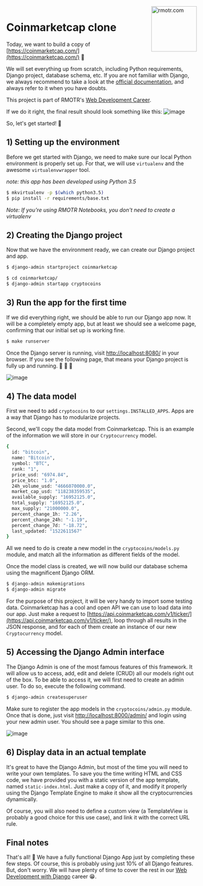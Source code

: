 <img align="right" width="120" alt="rmotr.com" src="https://user-images.githubusercontent.com/7065401/45454218-80bee800-b6b9-11e8-97bb-bb5e7675f440.png">

# Coinmarketcap clone

Today, we want to build a copy of [https://coinmarketcap.com/](https://coinmarketcap.com/) 💪

We will set everything up from scratch, including Python requirements, Django project, database schema, etc. If you are not familiar with Django, we always recommend to take a look at the [official documentation](https://docs.djangoproject.com/en/2.0/), and always refer to it when you have doubts.

This project is part of RMOTR's [Web Development Career](https://rmotr.com/web-development-django-python-course).

If we do it right, the final result should look something like this:
![image](https://user-images.githubusercontent.com/1155573/38173232-207f77b0-3591-11e8-9e95-cd14da306186.png)

So, let's get started! 🎉

## 1) Setting up the environment

Before we get started with Django, we need to make sure our local Python environment is properly set up. For that, we will use `virtualenv` and the awesome `virtualenvwrapper` tool.

*note: this app has been developed using Python 3.5*

```bash
$ mkvirtualenv -p $(which python3.5)
$ pip install -r requirements/base.txt
```

_Note: If you're using RMOTR Notebooks, you don't need to create a virtualenv_

## 2) Creating the Django project

Now that we have the environment ready, we can create our Django project and app.

```bash
$ django-admin startproject coinmarketcap

$ cd coinmarketcap/
$ django-admin startapp cryptocoins
```

## 3) Run the app for the first time

If we did everything right, we should be able to run our Django app now. It will be a completely empty app, but at least we should see a welcome page, confirming that our initial set up is working fine.

```bash
$ make runserver
```

Once the Django server is running, visit [http://localhost:8080/](http://localhost:8080/) in your browser. If you see the following page, that means your Django project is fully up and running. 💪 🎉 🙌

![image](https://user-images.githubusercontent.com/1155573/38176781-7765511e-35cb-11e8-9950-81b87a641111.png)


## 4) The data model

First we need to add `cryptocoins` to our `settings.INSTALLED_APPS`. Apps are a way that Django has to modularize projects.

Second, we'll copy the data model from Coinmarketcap. This is an example of the information we will store in our `Cryptocurrency` model.

```bash
{
  id: "bitcoin",
  name: "Bitcoin",
  symbol: "BTC",
  rank: "1",
  price_usd: "6974.84",
  price_btc: "1.0",
  24h_volume_usd: "4666070000.0",
  market_cap_usd: "118238359535",
  available_supply: "16952125.0",
  total_supply: "16952125.0",
  max_supply: "21000000.0",
  percent_change_1h: "2.26",
  percent_change_24h: "-1.19",
  percent_change_7d: "-18.72",
  last_updated: "1522611567"
}
```

All we need to do is create a new model in the `cryptocoins/models.py` module, and match all the information as different fields of the model.

Once the model class is created, we will now build our database schema using the magnificent Django ORM.

```bash
$ django-admin makemigrations
$ django-admin migrate
```

For the purpose of this project, it will be very handy to import some testing data. Coinmarketcap has a cool and open API we can use to load data into our app. Just make a request to [https://api.coinmarketcap.com/v1/ticker/](https://api.coinmarketcap.com/v1/ticker/), loop through all results in the JSON response, and for each of them create an instance of our new `Cryptocurrency` model.

## 5) Accessing the Django Admin interface

The Django Admin is one of the most famous features of this framework. It will allow us to access, add, edit and delete (CRUD) all our models right out of the box.
To be able to access it, we will first need to create an admin user. To do so, execute the following command.

```bash
$ django-admin createsuperuser
```

Make sure to register the app models in the `cryptocoins/admin.py` module. Once that is done, just visit [http://localhost:8000/admin/](http://localhost:8000/admin/) and login using your new admin user. You should see a page similar to this one.

![image](https://user-images.githubusercontent.com/1155573/38176867-231a00b2-35cd-11e8-83cb-472b57e1c56b.png)

## 6) Display data in an actual template

It's great to have the Django Admin, but most of the time you will need to write your own templates. To save you the time writing HTML and CSS code, we have provided you with a static version of the app template, named `static-index.html`. Just make a copy of it, and modify it properly using the Django Template Engine to make it show all the cryptocurrencies dynamically.

Of course, you will also need to define a custom view (a TemplateView is probably a good choice for this use case), and link it with the correct URL rule.

## Final notes

That's all! 🎉 We have a fully functional Django App just by completing these few steps.  Of course, this is probably using just 10% of all Django features. But, don't worry. We will have plenty of time to cover the rest in our [Web Development with Django](https://rmotr.com/web-development-django-python-course) career 😁.
